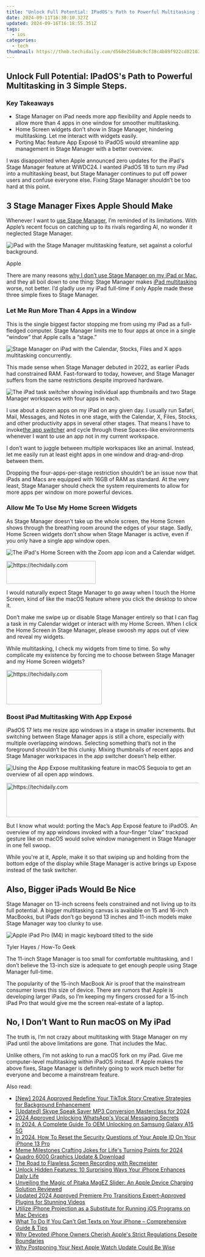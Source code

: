 ```yaml
---
title: "Unlock Full Potential: IPadOS's Path to Powerful Multitasking in 3 Simple Steps."
date: 2024-09-11T16:30:10.327Z
updated: 2024-09-16T16:18:55.351Z
tags:
  - ios
categories:
  - tech
thumbnail: https://thmb.techidaily.com/d568e250a0c9cf38c4b89f922cd02103ab4f1762aadda7b19c3a1266ed366a54.jpg
---
```


## Unlock Full Potential: IPadOS's Path to Powerful Multitasking in 3 Simple Steps.

### Key Takeaways

* Stage Manager on iPad needs more app flexibility and Apple needs to allow more than 4 apps in one window for smoother multitasking.
* Home Screen widgets don't show in Stage Manager, hindering multitasking. Let me interact with widgets easily.
* Porting Mac feature App Exposé to iPadOS would streamline app management in Stage Manager with a better overview.

 I was disappointed when Apple announced zero updates for the iPad's Stage Manager feature at WWDC24\. I wanted iPadOS 18 to turn my iPad into a multitasking beast, but Stage Manager continues to put off power users and confuse everyone else. Fixing Stage Manager shouldn’t be too hard at this point.

##  3 Stage Manager Fixes Apple Should Make

 Whenever I want to [use Stage Manager](https://extra-skills.techidaily.com/new-instilling-illusions-blur-wonders-in-adobes-visual-staging-tools/), I’m reminded of its limitations. With Apple’s recent focus on catching up to its rivals regarding AI, no wonder it neglected Stage Manager.

![iPad with the Stage Manager multitasking feature, set against a colorful background.](https://static1.howtogeekimages.com/wordpress/wp-content/uploads/2024/07/apple-ipados-17-stage-manager-ipad-multitasking.jpg) 

Apple

 There are many reasons [why I don’t use Stage Manager on my iPad or Mac](https://screen-activity-recording.techidaily.com/updated-2024-approved-top-12-best-tycoon-games-guaranteed-to-hook-you/), and they all boil down to one thing: Stage Manager makes [iPad multitasking](https://buynow-info.techidaily.com/style-meets-function-on-your-wrist-an-insightful-review-of-the-amazfit-gts-smartwatch/) worse, not better. I’d gladly use my iPad full-time if only Apple made these three simple fixes to Stage Manager.

###  Let Me Run More Than 4 Apps in a Window

 This is the single biggest factor stopping me from using my iPad as a full-fledged computer. Stage Manager limits me to four apps at once in a single “window” that Apple calls a “stage.”

![Stage Manager on iPad with the Calendar, Stocks, Files and X apps multitasking concurrently.](https://static1.howtogeekimages.com/wordpress/wp-content/uploads/2024/07/apple-ipados-18-stage-manager-multitasking-calendar-stocks-files-x-apps.jpg) 

 This made sense when Stage Manager debuted in 2022, as earlier iPads had constrained RAM. Fast-forward to today, however, and Stage Manager suffers from the same restrictions despite improved hardware.

![The iPad task switcher showing individual app thumbnails and two Stage Manager workspaces with four apps in each.](https://static1.howtogeekimages.com/wordpress/wp-content/uploads/2024/07/apple-ipados-18-stage-manager-workspaces-task-switcher.jpg) 

 I use about a dozen apps on my iPad on any given day. I usually run Safari, Mail, Messages, and Notes in one stage, with the Calendar, X, Files, Stocks, and other productivity apps in several other stages. That means I have to invoke[the app switcher](https://video-screen-grab.techidaily.com/updated-in-2024-ultimate-guide-to-filming-live-scenes/) and cycle through these Spaces-like environments whenever I want to use an app not in my current workspace.

 I don’t want to juggle between multiple workspaces like an animal. Instead, let me easily run at least eight apps in one window and drag-and-drop between them.

 Dropping the four-apps-per-stage restriction shouldn’t be an issue now that iPads and Macs are equipped with 16GB of RAM as standard. At the very least, Stage Manager should check the system requirements to allow for more apps per window on more powerful devices.

###  Allow Me To Use My Home Screen Widgets

 As Stage Manager doesn’t take up the whole screen, the Home Screen shows through the breathing room around the edges of your stage. Sadly, Home Screen widgets don’t show when Stage Manager is active, even if you only have a single app window open.

![The iPad's Home Screen with the Zoom app icon and a Calendar widget.](https://static1.howtogeekimages.com/wordpress/wp-content/uploads/2024/07/apple-ipados-18-home-screen-calendar-widget.jpg) 

<!-- affiliate ads begin -->
<a href="https://25home.pxf.io/c/5597632/2123471/16836" target="_top" id="2123471">
  <img src="//a.impactradius-go.com/display-ad/16836-2123471" border="0" alt="https://techidaily.com" width="234" height="60"/>
</a>
<img height="0" width="0" src="https://25home.pxf.io/i/5597632/2123471/16836" style="position:absolute;visibility:hidden;" border="0" />
<!-- affiliate ads end -->

 I would naturally expect Stage Manager to go away when I touch the Home Screen, kind of like the macOS feature where you click the desktop to show it.

 Don’t make me swipe up or disable Stage Manager entirely so that I can flag a task in my Calendar widget or interact with my Home Screen. When I click the Home Screen in Stage Manager, please swoosh my apps out of view and reveal my widgets.

 While multitasking, I check my widgets from time to time. So why complicate my existence by forcing me to choose between Stage Manager and my Home Screen widgets?

<!-- affiliate ads begin -->
<a href="https://aligracehair.sjv.io/c/5597632/2115944/19272" target="_top" id="2115944">
  <img src="//a.impactradius-go.com/display-ad/19272-2115944" border="0" alt="https://techidaily.com" width="250" height="90"/>
</a>
<img height="0" width="0" src="https://aligracehair.sjv.io/i/5597632/2115944/19272" style="position:absolute;visibility:hidden;" border="0" />
<!-- affiliate ads end -->

###  Boost iPad Multitasking With App Exposé

 iPadOS 17 lets me resize app windows in a stage in smaller increments. But switching between Stage Manager apps is still a chore, especially with multiple overlapping windows. Selecting something that’s not in the foreground shouldn’t be this clunky. Mixing thumbnails of recent apps and Stage Manager workspaces in the app switcher doesn’t help either.

![Using the App Expose multitasking feature in macOS Sequoia to get an overview of all open app windows.](https://static1.howtogeekimages.com/wordpress/wp-content/uploads/2024/07/apple-macos-sequoia-app-expose-multitasking-window-overview.jpg) 

<!-- affiliate ads begin -->
<a href="https://smilemakers.pxf.io/c/5597632/2123899/26106" target="_top" id="2123899">
  <img src="//a.impactradius-go.com/display-ad/26106-2123899" border="0" alt="https://techidaily.com" width="728" height="90"/>
</a>
<img height="0" width="0" src="https://smilemakers.pxf.io/i/5597632/2123899/26106" style="position:absolute;visibility:hidden;" border="0" />
<!-- affiliate ads end -->

 But I know what would: porting the Mac’s App Exposé feature to iPadOS. An overview of my app windows invoked with a four-finger “claw” trackpad gesture like on macOS would solve window management in Stage Manager in one fell swoop.

 While you're at it, Apple, make it so that swiping up and holding from the bottom edge of the display while Stage Manager is active brings up Expose instead of the task switcher.

##  Also, Bigger iPads Would Be Nice

 Stage Manager on 13-inch screens feels constrained and not living up to its full potential. A bigger multitasking canvas is available on 15 and 16-inch MacBooks, but iPads don’t go beyond 13 inches and 11-inch models make Stage Manager way too clunky to use.

![Apple iPad Pro (M4) in magic keyboard tilted to the side](https://static1.howtogeekimages.com/wordpress/wp-content/uploads/2024/06/53734705475_8316a92c38_o.jpg) 

Tyler Hayes / How-To Geek

 The 11-inch Stage Manager is too small for comfortable multitasking, and I don’t believe the 13-inch size is adequate to get enough people using Stage Manager full-time.

 The popularity of the 15-inch MacBook Air is proof that the mainstream consumer loves this size of device. There are rumors that Apple is developing larger iPads, so I’m keeping my fingers crossed for a 15-inch iPad Pro that would give me the screen real-estate of a laptop.

##  No, I Don’t Want to Run macOS on My iPad

 The truth is, I’m not crazy about multitasking with Stage Manager on my iPad until the above limitations are gone. That includes the Mac.

 Unlike others, I’m not asking to run a macOS fork on my iPad. Give me computer-level multitasking within iPadOS instead. If Apple makes the above fixes, Stage Manager is definitely going to work much better for everyone and become a mainstream feature.

<ins class="adsbygoogle"
     style="display:block"
     data-ad-format="autorelaxed"
     data-ad-client="ca-pub-7571918770474297"
     data-ad-slot="1223367746"></ins>

<ins class="adsbygoogle"
     style="display:block"
     data-ad-client="ca-pub-7571918770474297"
     data-ad-slot="8358498916"
     data-ad-format="auto"
     data-full-width-responsive="true"></ins>

<span class="atpl-alsoreadstyle">Also read:</span>
<div><ul>
<li><a href="https://tiktok-clips.techidaily.com/new-2024-approved-redefine-your-tiktok-story-creative-strategies-for-background-enhancement/"><u>[New] 2024 Approved Redefine Your TikTok Story Creative Strategies for Background Enhancement</u></a></li>
<li><a href="https://screen-activity-recording.techidaily.com/updated-skype-speak-saver-mp3-conversion-masterclass-for-2024/"><u>[Updated] Skype Speak Saver MP3 Conversion Masterclass for 2024</u></a></li>
<li><a href="https://fox-info.techidaily.com/2024-approved-unlocking-whatsapps-vocal-messaging-secrets/"><u>2024 Approved Unlocking WhatsApp's Vocal Messaging Secrets</u></a></li>
<li><a href="https://android-unlock.techidaily.com/in-2024-a-complete-guide-to-oem-unlocking-on-samsung-galaxy-a15-5g-by-drfone-android/"><u>In 2024, A Complete Guide To OEM Unlocking on Samsung Galaxy A15 5G</u></a></li>
<li><a href="https://apple-account.techidaily.com/in-2024-how-to-reset-the-security-questions-of-your-apple-id-on-your-iphone-13-pro-by-drfone-ios/"><u>In 2024, How To Reset the Security Questions of Your Apple ID On Your iPhone 13 Pro</u></a></li>
<li><a href="https://extra-skills.techidaily.com/meme-milestones-crafting-jokes-for-lifes-turning-points-for-2024/"><u>Meme Milestones Crafting Jokes for Life's Turning Points for 2024</u></a></li>
<li><a href="https://driver-install.techidaily.com/quadro-6000-graphics-update-and-download/"><u>Quadro 6000 Graphics Update & Download</u></a></li>
<li><a href="https://screen-mirroring-recording.techidaily.com/the-road-to-flawless-screen-recording-with-recmeister/"><u>The Road to Flawless Screen Recording with Recmeister</u></a></li>
<li><a href="https://os-tips.techidaily.com/unlock-hidden-features-10-surprising-ways-your-iphone-enhances-daily-life/"><u>Unlock Hidden Features: 10 Surprising Ways Your iPhone Enhances Daily Life</u></a></li>
<li><a href="https://os-tips.techidaily.com/unveiling-the-magic-of-pitaka-magez-slider-an-apple-device-charging-solution-reviewed/"><u>Unveiling the Magic of Pitaka MagEZ Slider: An Apple Device Charging Solution Reviewed</u></a></li>
<li><a href="https://video-creation-software.techidaily.com/updated-2024-approved-premiere-pro-transitions-expert-approved-plugins-for-stunning-videos/"><u>Updated 2024 Approved Premiere Pro Transitions Expert-Approved Plugins for Stunning Videos</u></a></li>
<li><a href="https://os-tips.techidaily.com/utilize-iphone-projection-as-a-substitute-for-running-ios-programs-on-mac-devices/"><u>Utilize iPhone Projection as a Substitute for Running iOS Programs on Mac Devices</u></a></li>
<li><a href="https://os-tips.techidaily.com/what-to-do-if-you-cant-get-texts-on-your-iphone-comprehensive-guide-and-tips/"><u>What To Do If You Can't Get Texts on Your iPhone – Comprehensive Guide & Tips</u></a></li>
<li><a href="https://os-tips.techidaily.com/why-devoted-iphone-owners-cherish-apples-strict-regulations-despite-boundaries/"><u>Why Devoted iPhone Owners Cherish Apple's Strict Regulations Despite Boundaries</u></a></li>
<li><a href="https://os-tips.techidaily.com/why-postponing-your-next-apple-watch-update-could-be-wise/"><u>Why Postponing Your Next Apple Watch Update Could Be Wise</u></a></li>
</ul></div>

